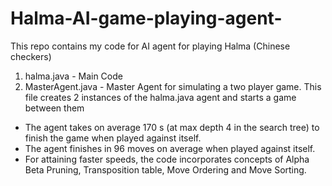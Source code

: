 # Halma-AI-game-playing-agent-

This repo contains my code for AI agent for playing Halma (Chinese checkers)<br>
1. halma.java  - Main Code<br>
2. MasterAgent.java - Master Agent for simulating a two player game. This file creates 2 instances of the halma.java agent and starts a game between them<br>

* The agent takes on average 170 s (at max depth 4 in the search tree) to finish the game when played against itself.<br>
* The agent finishes in 96 moves on average when played against itself.<br>
* For attaining faster speeds, the code incorporates concepts of Alpha Beta Pruning, Transposition table, Move Ordering and Move Sorting. 

